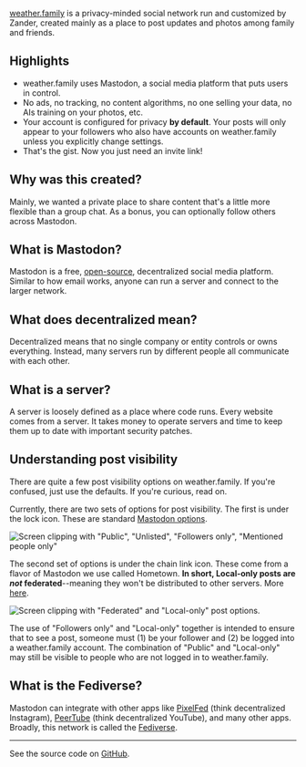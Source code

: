 [weather.family](https://weather.family) is a privacy-minded social network run and customized by Zander, created mainly as a place to post updates and photos among family and friends.

## Highlights

- weather.family uses Mastodon, a social media platform that puts users in control.
- No ads, no tracking, no content algorithms, no one selling your data, no AIs training on your photos, etc.
- Your account is configured for privacy **by default**. Your posts will only appear to your followers who also have accounts on weather.family unless you explicitly change settings.
- That's the gist. Now you just need an invite link!

## Why was this created?

Mainly, we wanted a private place to share content that's a little more flexible than a group chat. As a bonus, you can optionally follow others across Mastodon.

## What is Mastodon?

Mastodon is a free, [open-source](https://opensource.com/resources/what-open-source), decentralized social media platform. Similar to how email works, anyone can run a server and connect to the larger network.

## What does decentralized mean?

Decentralized means that no single company or entity controls or owns everything. Instead, many servers run by different people all communicate with each other.

## What is a server?

A server is loosely defined as a place where code runs. Every website comes from a server. It takes money to operate servers and time to keep them up to date with important security patches.

## Understanding post visibility

There are quite a few post visibility options on weather.family. If you're confused, just use the defaults. If you're curious, read on.

Currently, there are two sets of options for post visibility. The first is under the lock icon. These are standard [Mastodon options](https://docs.joinmastodon.org/user/posting/#privacy).

![Screen clipping with "Public", "Unlisted", "Followers only", "Mentioned people only"](/followers-only.png)

The second set of options is under the chain link icon. These come from a flavor of Mastodon we use called Hometown. **In short, Local-only posts are _not_ federated**--meaning they won't be distributed to other servers. More [here](https://github.com/hometown-fork/hometown/wiki/Local-only-posting).

![Screen clipping with "Federated" and "Local-only" post options.](/local-only.png)

The use of "Followers only" and "Local-only" together is intended to  ensure that to see a post, someone must (1) be your follower and (2) be logged into a weather.family account. The combination of "Public" and "Local-only" may still be visible to people who are not logged in to weather.family.

## What is the Fediverse?

Mastodon can integrate with other apps like [PixelFed](https://pixelfed.org/) (think decentralized Instagram), [PeerTube](https://joinpeertube.org/) (think decentralized YouTube), and many other apps. Broadly, this network is called the [Fediverse](https://en.wikipedia.org/wiki/Fediverse).

---
See the source code on [GitHub](https://github.com/steamwings/weather.family).
